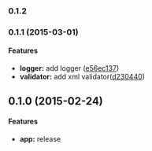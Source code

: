 ### 0.1.2


### 0.1.1 (2015-03-01)

#### Features

* **logger:** add logger ([e56ec137](https://github.com/packsaddle/ruby-saddler/commit/e56ec137327fb0fe211d2379bad670313a45a5db))
* **validator:** add xml validator([d230440](https://github.com/packsaddle/ruby-saddler/commit/d230440d5dfc09bffb6553e37ef6a5a0fbe0cf47))

## 0.1.0 (2015-02-24)


#### Features

* **app:** release
